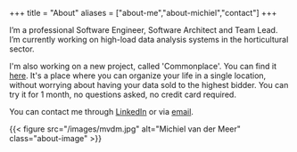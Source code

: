 +++
title = "About"
aliases = ["about-me","about-michiel","contact"]
+++

I’m a professional Software Engineer, Software Architect and Team Lead. I’m currently working on high-load data analysis systems in the horticultural sector.

I'm also working on a new project, called 'Commonplace'. You can find it [here](https://commonplace.vdmeersoftware.com). It's a place where you can organize your life in a single location, without worrying about having your data sold to the highest bidder. You can try it for 1 month, no questions asked, no credit card required. 

You can contact me through [LinkedIn](https://www.linkedin.com/in/michielmeer/) or via [email](mailto:contact@michielvandermeer.com).

{{< figure src="/images/mvdm.jpg" alt="Michiel van der Meer" class="about-image" >}}